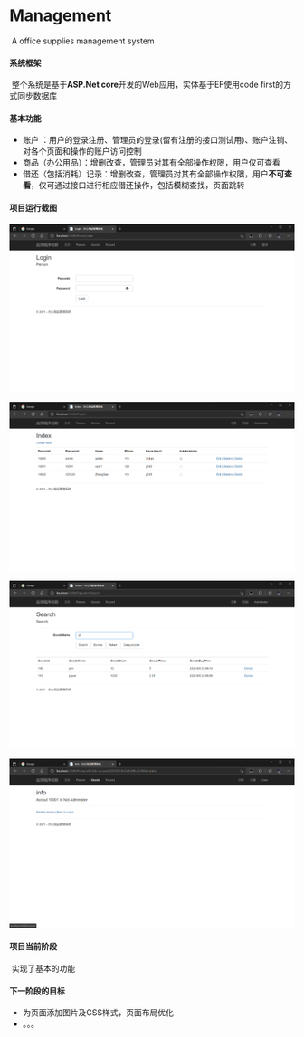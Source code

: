 # Management
​	A office supplies management system



#### 系统框架

​	整个系统是基于**ASP.Net core**开发的Web应用，实体基于EF使用code first的方式同步数据库



#### 基本功能

- 账户 ：用户的登录注册、管理员的登录(留有注册的接口测试用)、账户注销、对各个页面和操作的账户访问控制
- 商品（办公用品）：增删改查，管理员对其有全部操作权限，用户仅可查看
- 借还（包括消耗）记录：增删改查，管理员对其有全部操作权限，用户**不可查看**，仅可通过接口进行相应借还操作，包括模糊查找，页面跳转



#### 项目运行截图



![QQ截图20210908210414](Picture/QQ截图20210908210414.png)

![QQ截图20210908210715](Picture/QQ截图20210908210715.png)

![QQ截图20210908210927](Picture/QQ截图20210908210927.png)

![QQ截图20210908211029](Picture/QQ截图20210908211029.png)



#### 项目当前阶段

​	实现了基本的功能



#### 下一阶段的目标

- 为页面添加图片及CSS样式，页面布局优化
- 。。。
